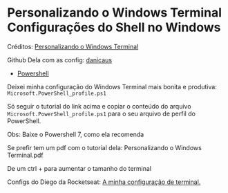 # Personalizando o Windows Terminal Configurações do Shell no Windows

Créditos: [Personalizando o Windows Terminal](https://dev.to/danicaus/personalizando-o-windows-terminal-50ca)

Github Dela com as config: [danicaus](https://github.com/danicaus/dotfiles/tree/main)
  - [Powershell](https://github.com/danicaus/dotfiles/tree/main/configs/powershell)

Deixei minha configuração do Windows Terminal mais bonita e produtiva: `Microsoft.PowerShell_profile.ps1`

Só seguir o tutorial do link acima e copiar o conteúdo do arquivo `Microsoft.PowerShell_profile.ps1` para o seu arquivo de perfil do PowerShell.

Obs: Baixe o Powershell 7, como ela recomenda

Se prefir tem um pdf com o tutorial dela: Personalizando o Windows Terminal.pdf 

De um ctrl + para aumentar o tamanho do terminal

Configs do Diego da Rocketseat: [A minha configuração de terminal.](https://www.youtube.com/shorts/gmuBo9744cM)